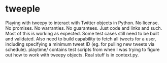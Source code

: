 # tweeple
Playing with tweepy to interact with Twitter objects in Python.  No license.  No promises.  No warranties.  No guarantees.  Just code and links and such.
Most of this is working as expected.  Some test cases still need to be built and validated.  Also need to build capability to fetch all tweets for a user, including specifying a minimum tweet ID (eg. for pulling new tweets via schedule).
playtime/ contains test scripts from when I was trying to figure out how to work with tweepy objects.  Real stuff is in context.py.

